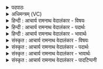 <details><summary>पदपाठः</summary>

यः꣢। ते꣡। इन्द्र। न꣡वी꣢꣯यसीम्। गि꣡र꣢꣯म्। म꣣न्द्रा꣢म्। अ꣡जी꣢꣯जनत्। चि꣣कित्वि꣡न्म꣢नसम्। चि꣣कित्वि꣢त्। म꣣नसम्। धि꣡य꣢꣯म्। प्र꣣त्ना꣢म्। ऋ꣣त꣡स्य꣢। पि꣣प्यु꣢षी꣢म्। ८८४।
</details>

<details><summary>अधिमन्त्रम् (VC)</summary>

- इन्द्रः
- तिरश्चीराङ्गिरसः
- अनुष्टुप्
- गान्धारः
</details>

<details><summary>हिन्दी : आचार्य रामनाथ वेदालंकार - विषयः</summary>

अगले मन्त्र में परमात्मा,आचार्य और राजा को सम्बोधन है।
</details>

<details><summary>हिन्दी : आचार्य रामनाथ वेदालंकार - पदार्थः</summary>

पदार्थान्वयभाषाः -  हे (इन्द्र) परमात्मन्,आचार्य वा राजन् ! (यः) जिस उपासक,शिष्य वा प्रजाजन ने (ते) आपके लिए (नवीयसीम्) अतिशय नवीन, (मन्द्राम्) आनन्दजनक (गिरम्) प्रार्थना की वाणी (अजीजनत्) उच्चारण की है और (चिकित्विन्मनसम्) मन को जागरूक करनेवाली, (प्रत्नाम्) श्रेष्ठ, (ऋतस्य पिप्युषीम्) सत्य को बढ़ानेवाली (धियम्) ध्यान-धारा वा बुद्धि को (अजीजनत्) तेरे प्रति प्रेरित किया है,उसके लिए (रायः) श्रेष्ठ गुण,श्रेष्ठ धन,श्रेष्ठ विद्या,श्रेष्ठ आचरण आदि ऐश्वर्य की (पूर्धि) पूर्ति कीजिए।[यहाँ ‘रायः पूर्धि’ यह वाक्य-पूर्ति के लिए पूर्व मन्त्र से यहां लाया गया है]॥२॥
</details>

<details><summary>हिन्दी : आचार्य रामनाथ वेदालंकार - भावार्थः</summary>

भावार्थभाषाः -  जो निश्छल मन,समर्पण-भावना और हृदयस्पर्शी शब्दों से परमात्मा,आचार्य वा राजा से याचना करता है,उसकी उत्तम गुण,उत्तम धर्म,उत्तम धन,उत्तम विद्या आदि की वृद्धि वे सदा करते हैं ॥२॥
</details>

<details><summary>संस्कृत : आचार्य रामनाथ वेदालंकार - विषयः</summary>

अथ परमात्माचार्यनृपतयः सम्बोध्यन्ते।
</details>

<details><summary>संस्कृत : आचार्य रामनाथ वेदालंकार - पदार्थः</summary>

पदार्थान्वयभाषाः -  हे (इन्द्र) परमात्मन्,आचार्य राजन् वा ! (यः) उपासकः,शिष्यः,प्रजाजनो वा (ते) तुभ्यम् (नवीयसीम्२) अतिशयेन नूतनाम्, (मन्द्राम्) आनन्दकरीम् (गिरम्) प्रार्थनावाचम् (अजीजनत्) उत्पादितवानस्ति,किञ्च (चिकित्विन्मनसम्३) चिकित्वित् जागरूकं मनः यया तादृशीम् (प्रत्नाम्४) श्रेष्ठाम्, (ऋतस्य पिप्युषीम्५) सत्यस्य वर्धयित्रीम्।[ओप्यायी वृद्धौ,लिटः क्वसुः,स्त्रियां ङीप्।] (धियम्) ध्यानधारां बुद्धिं वा (अजीजनत्) त्वां प्रति प्रेरितवान् अस्ति,तदर्थम् (रायः) सद्गुणसद्धनसद्विद्यासद्वृत्तादिकस्य ऐश्वर्यस्य (पूर्धि) पूर्तिं कुरु।[अत्र ‘रायः पूर्धि’ इति वाक्यपूर्त्यर्थं पूर्वमन्त्रादाकृष्यते]॥२॥
</details>

<details><summary>संस्कृत : आचार्य रामनाथ वेदालंकार - भावार्थः</summary>

भावार्थभाषाः -  यो निश्छलेन मनसा समर्पणभावनया हृदयस्पर्शिशब्दैश्च परमात्मानमाचार्यं राजानं वा याचते तस्य सद्गुणसद्धर्म-सद्धनसद्विद्यादिवृद्धिं ते सदा कुर्वन्ति ॥२॥
</details>

<details><summary>संस्कृत : आचार्य रामनाथ वेदालंकार - पादटिप्पनी</summary>

टिप्पणी:   १. ऋ० ८।९५।५ ‘इन्द्र॒ यस्ते॒ नवी॑यसी॒’ इति पाठः। २. नवीयसीं मृदुपदवर्णस्वरोदाहरणयुक्ताम्—इति वि०। ३. कित ज्ञाने, क्वसौ रूपम्, अकारस्येकारश्छान्दसः। चिकित्वांसि ज्ञातानि सर्वेषां हृदयानि यया—इति सा०। ४. प्रत्नाम् ऋग्यजुःसामलक्षणाम्—इति वि०। ५. ऋतो यज्ञः अथवा ऋतो मन्त्रः अथवा ऋतः प्रजापतिः अथवा ऋतं सत्यं परं ब्रह्म तस्य पिप्युषीं पोषणसमर्थाम्—इति वि०।
</details>